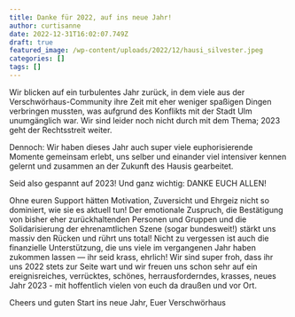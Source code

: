 ```yaml
---
title: Danke für 2022, auf ins neue Jahr!
author: curtisanne
date: 2022-12-31T16:02:07.749Z
draft: true
featured_image: /wp-content/uploads/2022/12/hausi_silvester.jpeg
categories: []
tags: []
---
```

Wir blicken auf ein turbulentes Jahr zurück, in dem viele aus der Verschwörhaus-Community ihre Zeit mit eher weniger spaßigen Dingen verbringen mussten, was aufgrund des Konflikts mit der Stadt Ulm unumgänglich war. Wir sind leider noch nicht durch mit dem Thema; 2023 geht der Rechtsstreit weiter.

Dennoch: Wir haben dieses Jahr auch super viele euphorisierende Momente gemeinsam erlebt, uns selber und einander viel intensiver kennen gelernt und zusammen an der Zukunft des Hausis gearbeitet.

Seid also gespannt auf 2023!
Und ganz wichtig: DANKE EUCH ALLEN!

Ohne euren Support hätten Motivation, Zuversicht und Ehrgeiz nicht so dominiert, wie sie es aktuell tun! Der emotionale Zuspruch, die Bestätigung von bisher eher zurückhaltenden Personen und Gruppen und die Solidarisierung der ehrenamtlichen Szene (sogar bundesweit!) stärkt uns massiv den Rücken und rührt uns total!
Nicht zu vergessen ist auch die finanzielle Unterstützung, die uns viele im vergangenen Jahr haben zukommen lassen — ihr seid krass, ehrlich! Wir sind super froh, dass ihr uns 2022 stets zur Seite wart und wir freuen uns schon sehr auf ein ereignisreiches, verrücktes, schönes, herrausforderndes, krasses, neues Jahr 2023 - mit hoffentlich vielen von euch da draußen und vor Ort.

Cheers und guten Start ins neue Jahr,
Euer Verschwörhaus